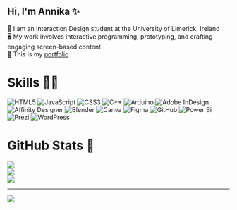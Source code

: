 ## Hi, I'm Annika ✨

🧠 I am an Interaction Design student at the University of Limerick, Ireland <br>
🖥️ My work involves interactive programming, prototyping, and crafting engaging screen-based content <br>
💫 This is my [portfolio](https://annikajun.github.io/portfolio) <br>

# Skills 👩‍💻
![HTML5](https://img.shields.io/badge/html5-%23E34F26.svg?style=for-the-badge&logo=html5&logoColor=white) 
![JavaScript](https://img.shields.io/badge/javascript-%23323330.svg?style=for-the-badge&logo=javascript&logoColor=%23F7DF1E) 
![CSS3](https://img.shields.io/badge/css3-%231572B6.svg?style=for-the-badge&logo=css3&logoColor=white) 
![C++](https://img.shields.io/badge/c++-%2300599C.svg?style=for-the-badge&logo=c%2B%2B&logoColor=white) 
![Arduino](https://img.shields.io/badge/-Arduino-00979D?style=for-the-badge&logo=Arduino&logoColor=white) 
![Adobe InDesign](https://img.shields.io/badge/Adobe%20InDesign-49021F?style=for-the-badge&logo=adobeindesign&logoColor=FF3366) 
![Affinity Designer](https://img.shields.io/badge/affinity%20desginer-%231B72BE.svg?style=for-the-badge&logo=affinity-designer&logoColor=white) 
![Blender](https://img.shields.io/badge/blender-%23F5792A.svg?style=for-the-badge&logo=blender&logoColor=white) 
![Canva](https://img.shields.io/badge/Canva-%2300C4CC.svg?style=for-the-badge&logo=Canva&logoColor=white) 
![Figma](https://img.shields.io/badge/figma-%23F24E1E.svg?style=for-the-badge&logo=figma&logoColor=white) 
![GitHub](https://img.shields.io/badge/github-%23121011.svg?style=for-the-badge&logo=github&logoColor=white) 
![Power Bi](https://img.shields.io/badge/power_bi-F2C811?style=for-the-badge&logo=powerbi&logoColor=black) 
![Prezi](https://img.shields.io/badge/Prezi-%23000000.svg?style=for-the-badge&logo=Prezi&logoColor=white) 
![WordPress](https://img.shields.io/badge/WordPress-%23117AC9.svg?style=for-the-badge&logo=WordPress&logoColor=white) 

# GitHub Stats 🌱​
![](https://github-readme-stats.vercel.app/api?username=annikajun&theme=transparent&hide_border=false&include_all_commits=false&count_private=false)<br/>
![](https://nirzak-streak-stats.vercel.app/?user=annikajun&theme=transparent&hide_border=false)<br/>
![](https://github-readme-stats.vercel.app/api/top-langs/?username=annikajun&theme=transparent&hide_border=false&include_all_commits=false&count_private=false&layout=compact)

---
[![](https://visitcount.itsvg.in/api?id=annikajun&icon=0&color=0)](https://visitcount.itsvg.in)

<!-- Proudly created with GPRM ( https://gprm.itsvg.in ) -->

